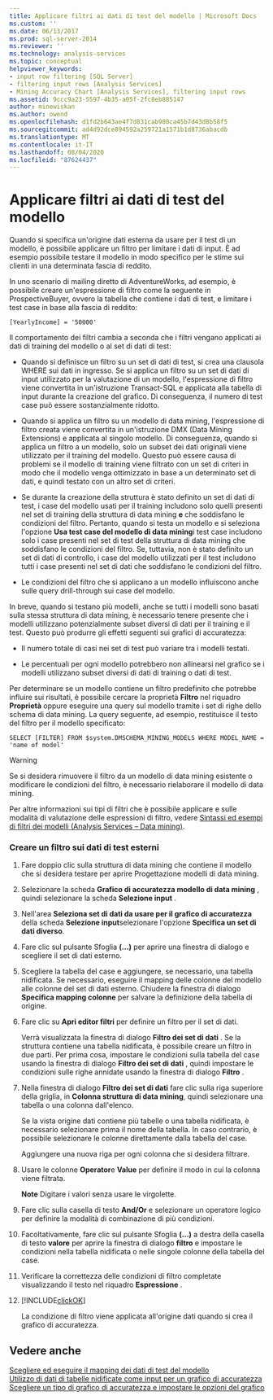 ```yaml
---
title: Applicare filtri ai dati di test del modello | Microsoft Docs
ms.custom: ''
ms.date: 06/13/2017
ms.prod: sql-server-2014
ms.reviewer: ''
ms.technology: analysis-services
ms.topic: conceptual
helpviewer_keywords:
- input row filtering [SQL Server]
- filtering input rows [Analysis Services]
- Mining Accuracy Chart [Analysis Services], filtering input rows
ms.assetid: 9ccc9a23-5597-4b35-a05f-2fc8eb885147
author: minewiskan
ms.author: owend
ms.openlocfilehash: d1fd2b643ae4f7d831cab980ca45b7d43d8b58f5
ms.sourcegitcommit: ad4d92dce894592a259721a1571b1d8736abacdb
ms.translationtype: MT
ms.contentlocale: it-IT
ms.lasthandoff: 08/04/2020
ms.locfileid: "87624437"
---
```

# <a name="apply-filters-to-model-testing-data"></a>Applicare filtri ai dati di test del modello
  Quando si specifica un'origine dati esterna da usare per il test di un modello, è possibile applicare un filtro per limitare i dati di input. È ad esempio possibile testare il modello in modo specifico per le stime sui clienti in una determinata fascia di reddito.  
  
 In uno scenario di mailing diretto di AdventureWorks, ad esempio, è possibile creare un'espressione di filtro come la seguente in ProspectiveBuyer, ovvero la tabella che contiene i dati di test, e limitare i test case in base alla fascia di reddito:  
  
 `[YearlyIncome] = '50000'`  
  
 Il comportamento dei filtri cambia a seconda che i filtri vengano applicati ai dati di training del modello o al set di dati di test:  
  
-   Quando si definisce un filtro su un set di dati di test, si crea una clausola WHERE sui dati in ingresso. Se si applica un filtro su un set di dati di input utilizzato per la valutazione di un modello, l'espressione di filtro viene convertita in un'istruzione Transact-SQL e applicata alla tabella di input durante la creazione del grafico. Di conseguenza, il numero di test case può essere sostanzialmente ridotto.  
  
-   Quando si applica un filtro su un modello di data mining, l'espressione di filtro creata viene convertita in un'istruzione DMX (Data Mining Extensions) e applicata al singolo modello. Di conseguenza, quando si applica un filtro a un modello, solo un subset dei dati originali viene utilizzato per il training del modello. Questo può essere causa di problemi se il modello di training viene filtrato con un set di criteri in modo che il modello venga ottimizzato in base a un determinato set di dati, e quindi testato con un altro set di criteri.  
  
-   Se durante la creazione della struttura è stato definito un set di dati di test, i case del modello usati per il training includono solo quelli presenti nel set di training della struttura di data mining **e** che soddisfano le condizioni del filtro. Pertanto, quando si testa un modello e si seleziona l'opzione **Usa test case del modello di data mining**i test case includono solo i case presenti nel set di test della struttura di data mining che soddisfano le condizioni del filtro. Se, tuttavia, non è stato definito un set di dati di controllo, i case del modello utilizzati per il test includono tutti i case presenti nel set di dati che soddisfano le condizioni del filtro.  
  
-   Le condizioni del filtro che si applicano a un modello influiscono anche sulle query drill-through sui case del modello.  
  
 In breve, quando si testano più modelli, anche se tutti i modelli sono basati sulla stessa struttura di data mining, è necessario tenere presente che i modelli utilizzano potenzialmente subset diversi di dati per il training e il test. Questo può produrre gli effetti seguenti sui grafici di accuratezza:  
  
-   Il numero totale di casi nei set di test può variare tra i modelli testati.  
  
-   Le percentuali per ogni modello potrebbero non allinearsi nel grafico se i modelli utilizzano subset diversi di dati di training o dati di test.  
  
 Per determinare se un modello contiene un filtro predefinito che potrebbe influire sui risultati, è possibile cercare la proprietà **Filtro** nel riquadro **Proprietà** oppure eseguire una query sul modello tramite i set di righe dello schema di data mining. La query seguente, ad esempio, restituisce il testo del filtro per il modello specificato:  
  
 `SELECT [FILTER] FROM $system.DMSCHEMA_MINING_MODELS WHERE MODEL_NAME = 'name of model'`  
  
> [!WARNING]  
>  Se si desidera rimuovere il filtro da un modello di data mining esistente o modificare le condizioni del filtro, è necessario rielaborare il modello di data mining.  
  
 Per altre informazioni sui tipi di filtri che è possibile applicare e sulle modalità di valutazione delle espressioni di filtro, vedere [Sintassi ed esempi di filtri dei modelli &#40;Analysis Services – Data mining&#41;](model-filter-syntax-and-examples-analysis-services-data-mining.md).  
  
### <a name="create-a-filter-on-external-testing-data"></a>Creare un filtro sui dati di test esterni  
  
1.  Fare doppio clic sulla struttura di data mining che contiene il modello che si desidera testare per aprire Progettazione modelli di data mining.  
  
2.  Selezionare la scheda **Grafico di accuratezza modello di data mining** , quindi selezionare la scheda **Selezione input** .  
  
3.  Nell'area **Seleziona set di dati da usare per il grafico di accuratezza** della scheda **Selezione input**selezionare l'opzione **Specifica un set di dati diverso**.  
  
4.  Fare clic sul pulsante Sfoglia **(...)** per aprire una finestra di dialogo e scegliere il set di dati esterno.  
  
5.  Scegliere la tabella del case e aggiungere, se necessario, una tabella nidificata. Se necessario, eseguire il mapping delle colonne del modello alle colonne del set di dati esterno. Chiudere la finestra di dialogo **Specifica mapping colonne** per salvare la definizione della tabella di origine.  
  
6.  Fare clic su **Apri editor filtri** per definire un filtro per il set di dati.  
  
     Verrà visualizzata la finestra di dialogo **Filtro dei set di dati** . Se la struttura contiene una tabella nidificata, è possibile creare un filtro in due parti. Per prima cosa, impostare le condizioni sulla tabella del case usando la finestra di dialogo **Filtro dei set di dati** , quindi impostare le condizioni sulle righe annidate usando la finestra di dialogo **Filtro** .  
  
7.  Nella finestra di dialogo **Filtro dei set di dati** fare clic sulla riga superiore della griglia, in **Colonna struttura di data mining**, quindi selezionare una tabella o una colonna dall'elenco.  
  
     Se la vista origine dati contiene più tabelle o una tabella nidificata, è necessario selezionare prima il nome della tabella. In caso contrario, è possibile selezionare le colonne direttamente dalla tabella del case.  
  
     Aggiungere una nuova riga per ogni colonna che si desidera filtrare.  
  
8.  Usare le colonne **Operator**e **Value** per definire il modo in cui la colonna viene filtrata.  
  
     **Note** Digitare i valori senza usare le virgolette.  
  
9. Fare clic sulla casella di testo **And/Or** e selezionare un operatore logico per definire la modalità di combinazione di più condizioni.  
  
10. Facoltativamente, fare clic sul pulsante Sfoglia **(...)** a destra della casella di testo **valore** per aprire la finestra di dialogo **filtro** e impostare le condizioni nella tabella nidificata o nelle singole colonne della tabella del case.  
  
11. Verificare la correttezza delle condizioni di filtro completate visualizzando il testo nel riquadro **Espressione** .  
  
12. [!INCLUDE[clickOK](../../includes/clickok-md.md)]  
  
     La condizione di filtro viene applicata all'origine dati quando si crea il grafico di accuratezza.  
  
## <a name="see-also"></a>Vedere anche  
 [Scegliere ed eseguire il mapping dei dati di test del modello](choose-and-map-model-testing-data.md)   
 [Utilizzo di dati di tabelle nidificate come input per un grafico di accuratezza](using-nested-table-data-as-an-input-for-an-accuracy-chart.md)   
 [Scegliere un tipo di grafico di accuratezza e impostare le opzioni del grafico](choose-an-accuracy-chart-type-and-set-chart-options.md)  
  
  
